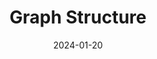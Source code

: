 ---
date: 2024-01-20
category: meta
keywords: development, structure, pkm, graph
title: Graph Structure
tags:
categories: meta
lastMod: 2024-06-23
---
